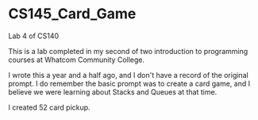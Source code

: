 # CS145_Card_Game
Lab 4 of CS140

This is a lab completed in my second of two introduction to programming courses at Whatcom Community College. 

I wrote this a year and a half ago, and I don't have a record of the original prompt. I do remember the basic prompt was to create a card game, and I believe we were learning about Stacks and Queues at that time.

I created 52 card pickup.
